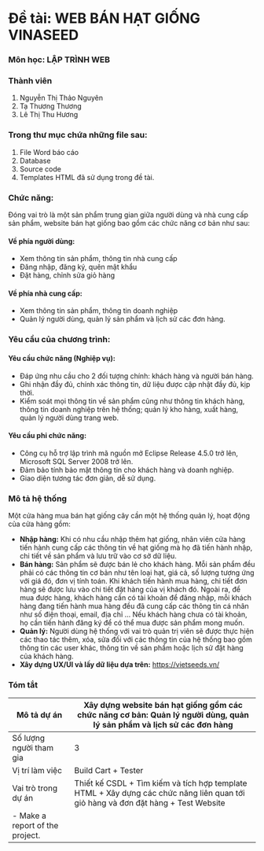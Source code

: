 # Đề tài: WEB BÁN HẠT GIỐNG VINASEED
### Môn học: LẬP TRÌNH WEB
### Thành viên
1. Nguyễn Thị Thảo Nguyên
2. Tạ Thương Thương
3. Lê Thị Thu Hương
### Trong thư mục chứa những file sau:
1. File Word báo cáo
2. Database 
3. Source code 
4. Templates HTML đã sử dụng trong đề tài.
### Chức năng:
Đóng vai trò là một sản phẩm trung gian giữa người dùng và nhà cung cấp sản phẩm, website bán hạt giống bao gồm các chức năng cơ bản như sau:   
#### **Về phía người dùng:**  
+ Xem thông tin sản phẩm, thông tin nhà cung cấp  
+ Đăng nhập, đăng ký, quên mật khẩu  
+ Đặt hàng, chỉnh sửa giỏ hàng
#### **Về phía nhà cung cấp:**  
+ Xem thông tin sản phẩm, thông tin doanh nghiệp  
+ Quản lý người dùng, quản lý sản phẩm và lịch sử các đơn hàng.  
### Yêu cầu của chương trình: 
#### **Yêu cầu chức năng (Nghiệp vụ):**
+ Đáp ứng nhu cầu cho 2 đối tượng chính: khách hàng và người bán hàng.
+ Ghi nhận đầy đủ, chính xác thông tin, dữ liệu được cập nhật đầy đủ, kịp thời.
+ Kiểm soát mọi thông tin về sản phẩm cũng như thông tin khách hàng, thông tin doanh nghiệp trên hệ thống; quản lý kho hàng, xuất hàng, quản lý người dùng trang web.
#### **Yêu cầu phi chức năng:**
+ Công cụ hỗ trợ lập trình mã nguồn mở Eclipse Release 4.5.0 trở lên, Microsoft SQL Server 2008 trở lên.
+ Đảm bảo tính bảo mật thông tin cho khách hàng và doanh nghiệp.
+ Giao diện tương tác đơn giản, dễ sử dụng.
### Mô tả hệ thống
Một cửa hàng mua bán hạt giống cây cần một hệ thống quản lý, hoạt động của cửa hàng gồm:
- **Nhập hàng:** Khi có nhu cầu nhập thêm hạt giống, nhân viên cửa hàng tiến hành cung cấp các thông tin về hạt giống mà họ đã tiến hành nhập, chi tiết về sản phẩm và lưu trữ vào cơ sở dữ liệu.
-	**Bán hàng:** Sản phẩm sẽ được bán lẻ cho khách hàng. Mỗi sản phẩm đều phải có các thông tin cơ bản như tên loại hạt, giá cả, số lượng tương ứng với giá đó, đơn vị tính toán. Khi khách tiến hành mua hàng, chi tiết đơn hàng sẽ được lưu vào chi tiết đặt hàng của vị khách đó. Ngoài ra, để mua được hàng, khách hàng cần có tài khoản để đăng nhập, mỗi khách hàng đang tiến hành mua hàng đều đã cung cấp các thông tin cá nhân như số điện thoại, email, địa chỉ … Nếu khách hàng chưa có tài khoản, họ cần tiến hành đăng ký để có thể mua được sản phẩm mong muốn.
-	**Quản lý:** Người dùng hệ thống với vai trò quản trị viên sẽ được thực hiện các thao tác thêm, xóa, sửa đối với các thông tin của hệ thống bao gồm thông tin các user khác, thông tin về sản phẩm hoặc lịch sử đặt hàng của khách hàng.
- **Xây dựng UX/UI và lấy dữ liệu dựa trên:** https://vietseeds.vn/
### Tóm tắt
| Mô tả dự án | Xây dựng website bán hạt giống gồm các chức năng cơ bản: Quản lý người dùng, quản lý sản phẩm và lịch sử các đơn hàng |
|--------------|-------|
| Số lượng người tham gia | 3 | 
| Vị trí làm việc | Build Cart + Tester |
| Vai trò trong dự án | Thiết kế CSDL + Tìm kiếm và tích hợp template HTML + Xây dựng các chức năng liên quan tới giỏ hàng và đơn đặt hàng + Test Website	|
- Make a report of the project. | 

